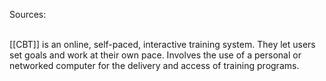 Sources:

\
[[CBT]] is an online, self-paced, interactive training system. They let users set goals and work at their own pace. Involves the use of a personal or networked computer for the delivery and access of training programs.

